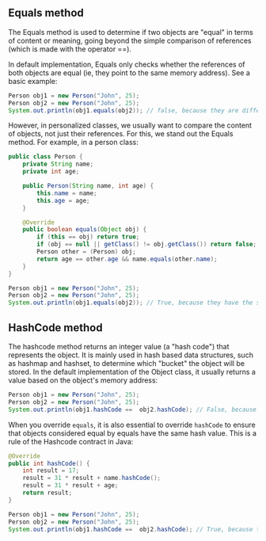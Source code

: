 ## Equals method

The Equals method is used to determine if two objects are "equal" in terms of content or meaning, going beyond the simple comparison of references (which is made with the operator ==).

In default implementation, Equals only checks whether the references of both objects are equal (ie, they point to the same memory address). See a basic example:

```java
Person obj1 = new Person("John", 25);
Person obj2 = new Person("John", 25);
System.out.println(obj1.equals(obj2)); // false, because they are different objects
```

However, in personalized classes, we usually want to compare the content of objects, not just their references. For this, we stand out the Equals method. For example, in a person class:

```java
public class Person {
    private String name;
    private int age;

    public Person(String name, int age) {
        this.name = name;
        this.age = age;
    }

    @Override
    public boolean equals(Object obj) {
        if (this == obj) return true;
        if (obj == null || getClass() != obj.getClass()) return false;
        Person other = (Person) obj;
        return age == other.age && name.equals(other.name);
    }
}
```

```java
Person obj1 = new Person("John", 25);
Person obj2 = new Person("John", 25);
System.out.println(obj1.equals(obj2)); // True, because they have the same content
```

## HashCode method

The hashcode method returns an integer value (a "hash code") that represents the object. It is mainly used in hash based data structures, such as hashmap and hashset, to determine which "bucket" the object will be stored. In the default implementation of the Object class, it usually returns a value based on the object's memory address:

```java	
Person obj1 = new Person("John", 25);
Person obj2 = new Person("John", 25);
System.out.println(obj1.hashCode ==  obj2.hashCode); // False, because they are different objects
```

When you override `equals`, it is also essential to override `hashCode` to ensure that objects considered equal by equals have the same hash value. This is a rule of the Hashcode contract in Java:

```java
@Override
public int hashCode() {
    int result = 17;
    result = 31 * result + name.hashCode();
    result = 31 * result + age;
    return result;
}
```

```java
Person obj1 = new Person("John", 25);
Person obj2 = new Person("John", 25);
System.out.println(obj1.hashCode ==  obj2.hashCode); // True, because they have the same content
```
